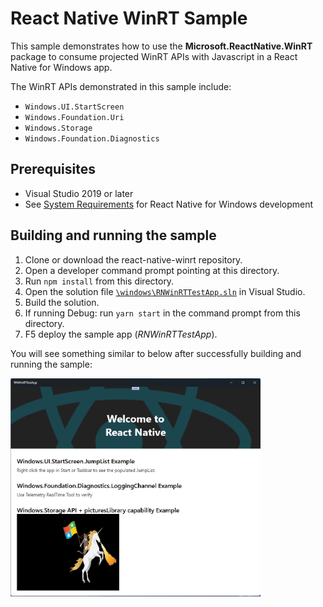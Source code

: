 # React Native WinRT Sample

This sample demonstrates how to use the **Microsoft.ReactNative.WinRT** package to consume projected WinRT APIs with Javascript in a React Native for Windows app.

The WinRT APIs demonstrated in this sample include:
- `Windows.UI.StartScreen`
- `Windows.Foundation.Uri`
- `Windows.Storage`
- `Windows.Foundation.Diagnostics`

## Prerequisites

- Visual Studio 2019 or later
- See [System Requirements](https://microsoft.github.io/react-native-windows/docs/rnw-dependencies) for React Native for Windows development

## Building and running the sample

1. Clone or download the react-native-winrt repository.
2. Open a developer command prompt pointing at this directory.
3. Run `npm install` from this directory.
4. Open the solution file [`\windows\RNWinRTTestApp.sln`](./windows/RNWinRTTestApp.sln) in Visual Studio.
5. Build the solution.
6. If running Debug: run `yarn start` in the command prompt from this directory.
7. F5 deploy the sample app (*RNWinRTTestApp*).

You will see something similar to below after successfully building and running the sample:

<img src="images/sample-app.png" alt="Sample app" width="400">